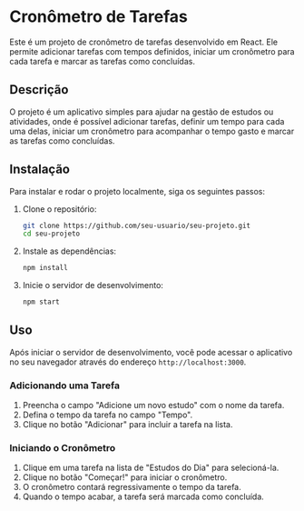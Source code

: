 # Cronômetro de Tarefas

Este é um projeto de cronômetro de tarefas desenvolvido em React. Ele permite adicionar tarefas com tempos definidos, iniciar um cronômetro para cada tarefa e marcar as tarefas como concluídas.

## Descrição

O projeto é um aplicativo simples para ajudar na gestão de estudos ou atividades, onde é possível adicionar tarefas, definir um tempo para cada uma delas, iniciar um cronômetro para acompanhar o tempo gasto e marcar as tarefas como concluídas.

## Instalação

Para instalar e rodar o projeto localmente, siga os seguintes passos:

1. Clone o repositório:
    ```bash
    git clone https://github.com/seu-usuario/seu-projeto.git
    cd seu-projeto
    ```

2. Instale as dependências:
    ```bash
    npm install
    ```

3. Inicie o servidor de desenvolvimento:
    ```bash
    npm start
    ```

## Uso

Após iniciar o servidor de desenvolvimento, você pode acessar o aplicativo no seu navegador através do endereço `http://localhost:3000`.

### Adicionando uma Tarefa

1. Preencha o campo "Adicione um novo estudo" com o nome da tarefa.
2. Defina o tempo da tarefa no campo "Tempo".
3. Clique no botão "Adicionar" para incluir a tarefa na lista.

### Iniciando o Cronômetro

1. Clique em uma tarefa na lista de "Estudos do Dia" para selecioná-la.
2. Clique no botão "Começar!" para iniciar o cronômetro.
3. O cronômetro contará regressivamente o tempo da tarefa.
4. Quando o tempo acabar, a tarefa será marcada como concluída.


